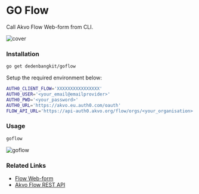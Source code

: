 # GO Flow

Call Akvo Flow Web-form from CLI.

![cover](https://user-images.githubusercontent.com/3245109/93149946-0733b780-f722-11ea-8a5d-f983ae16e84d.jpg)

### Installation

```bash
go get dedenbangkit/goflow
```

Setup the required environment below:

```bash
AUTH0_CLIENT_FLOW='XXXXXXXXXXXXXXXX'
AUTH0_USER='<your_email@emailprovider>'
AUTH0_PWD='<your_password>'
AUTH0_URL='https://akvo.eu.auth0.com/oauth'
FLOW_API_URL='https://api-auth0.akvo.org/flow/orgs/<your_organisation>'
```

### Usage

```bash
goflow
```
![goflow](https://user-images.githubusercontent.com/3245109/93194120-ed21c580-f771-11ea-806c-208a9cb4670f.gif)

### Related Links

- [Flow Web-form](https://flowsupport.akvo.org/article/show/111363-webforms)
- [Akvo Flow REST API](https://github.com/akvo/akvo-flow-api/wiki/Akvo-Flow-REST-API)
